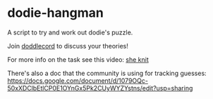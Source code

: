 # dodie-hangman
A script to try and work out dodie's puzzle.

Join [doddlecord](https://discord.gg/Dzzzqht) to discuss your theories!

For more info on the task see this video: [she knit](https://www.youtube.com/watch?v=hdADvbcrw8I)

There's also a doc that the community is using for tracking guesses: https://docs.google.com/document/d/1079OQc-50xXDClbEtlCP0E1OYnGx5Pk2CUyWYZYstns/edit?usp=sharing
